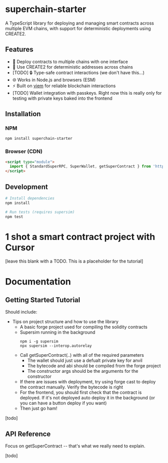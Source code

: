 # superchain-starter

A TypeScript library for deploying and managing smart contracts across multiple EVM chains, with support for deterministic deployments using CREATE2.

## Features
- 🔄 Deploy contracts to multiple chains with one interface
- 🎯 Use CREATE2 for deterministic addresses across chains
- [TODO] 🔒 Type-safe contract interactions (we don't have this...)
- 🌐 Works in Node.js and browsers (ESM)
- ⚡ Built on [viem](https://viem.sh) for reliable blockchain interactions
- [TODO] Wallet integration with passkeys. Right now this is really only for testing with private keys baked into the frontend

## Installation

### NPM
```bash
npm install superchain-starter
```

### Browser (CDN)
```html
<script type="module">
  import { StandardSuperRPC, SuperWallet, getSuperContract } from 'https://cdn.jsdelivr.net/npm/superchain-starter/dist/index.mjs'
</script>
```

## Development

```bash
# Install dependencies
npm install

# Run tests (requires supersim)
npm test
```

# 1 shot a smart contract project with Cursor
[leave this blank with a TODO. This is a placeholder for the tutorial]

# Documentation

## Getting Started Tutorial
Should include:
* Tips on project structure and how to use the library
  * A basic forge project used for compiling the solidity contracts
  * Supersim running in the background
    ```
    npm i -g supersim
    npx supersim --interop.autorelay
    ```
  * Call getSuperContract(..) with all of the required parameters
    * The wallet should just use a defualt private key for anvil
    * The bytecode and abi should be compiled from the forge project
    * The constructor args should be the arguments for the constructor
  * If there are issues with deployment, try using forge cast to deploy the contract manually. Verify the bytecode is right
  * For the frontend, you should first check that the contract is deployed. If it's not deployed auto deploy it in the background (or you can have a button deploy if you want)
  * Then just go ham!

[todo]

## API Reference
Focus on getSuperContract -- that's what we really need to explain.

[todo]



